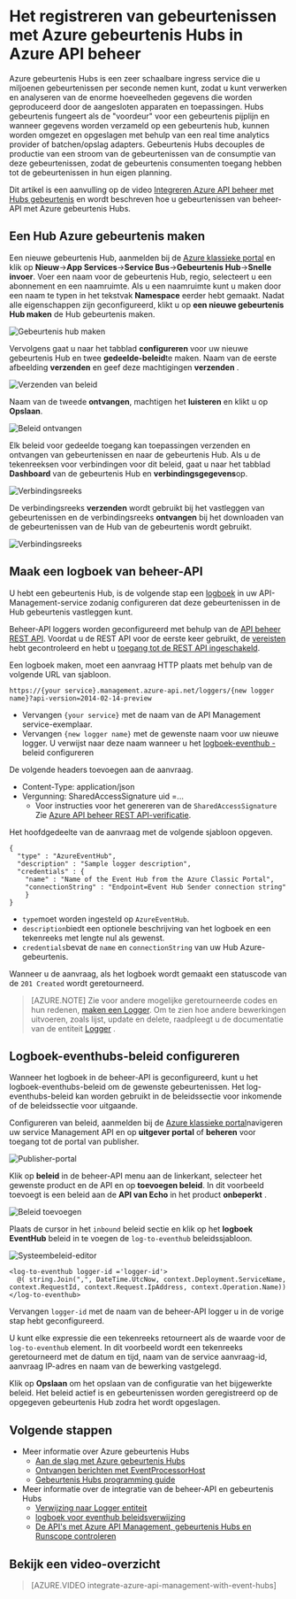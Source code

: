 <properties 
    pageTitle="Het registreren van gebeurtenissen met Azure gebeurtenis Hubs in Azure API Management | Microsoft Azure" 
    description="Informatie over gebeurtenissen op Azure gebeurtenis Hubs in Azure API beheer." 
    services="api-management" 
    documentationCenter="" 
    authors="steved0x" 
    manager="erikre" 
    editor=""/>

<tags 
    ms.service="api-management" 
    ms.workload="mobile" 
    ms.tgt_pltfrm="na" 
    ms.devlang="na" 
    ms.topic="article" 
    ms.date="10/25/2016" 
    ms.author="sdanie"/>

# <a name="how-to-log-events-to-azure-event-hubs-in-azure-api-management"></a>Het registreren van gebeurtenissen met Azure gebeurtenis Hubs in Azure API beheer

Azure gebeurtenis Hubs is een zeer schaalbare ingress service die u miljoenen gebeurtenissen per seconde nemen kunt, zodat u kunt verwerken en analyseren van de enorme hoeveelheden gegevens die worden geproduceerd door de aangesloten apparaten en toepassingen. Hubs gebeurtenis fungeert als de "voordeur" voor een gebeurtenis pijplijn en wanneer gegevens worden verzameld op een gebeurtenis hub, kunnen worden omgezet en opgeslagen met behulp van een real time analytics provider of batchen/opslag adapters. Gebeurtenis Hubs decouples de productie van een stroom van de gebeurtenissen van de consumptie van deze gebeurtenissen, zodat de gebeurtenis consumenten toegang hebben tot de gebeurtenissen in hun eigen planning.

Dit artikel is een aanvulling op de video [Integreren Azure API beheer met Hubs gebeurtenis](https://azure.microsoft.com/documentation/videos/integrate-azure-api-management-with-event-hubs/) en wordt beschreven hoe u gebeurtenissen van beheer-API met Azure gebeurtenis Hubs.

## <a name="create-an-azure-event-hub"></a>Een Hub Azure gebeurtenis maken

Een nieuwe gebeurtenis Hub, aanmelden bij de [Azure klassieke portal](https://manage.windowsazure.com) en klik op **Nieuw**->**App Services**->**Service Bus**->**Gebeurtenis Hub**->**Snelle invoer**. Voer een naam voor de gebeurtenis Hub, regio, selecteert u een abonnement en een naamruimte. Als u een naamruimte kunt u maken door een naam te typen in het tekstvak **Namespace** eerder hebt gemaakt. Nadat alle eigenschappen zijn geconfigureerd, klikt u op **een nieuwe gebeurtenis Hub maken** de Hub gebeurtenis maken.

![Gebeurtenis hub maken][create-event-hub]

Vervolgens gaat u naar het tabblad **configureren** voor uw nieuwe gebeurtenis Hub en twee **gedeelde-beleid**te maken. Naam van de eerste afbeelding **verzenden** en geef deze machtigingen **verzenden** .

![Verzenden van beleid][sending-policy]

Naam van de tweede **ontvangen**, machtigen het **luisteren** en klikt u op **Opslaan**.

![Beleid ontvangen][receiving-policy]

Elk beleid voor gedeelde toegang kan toepassingen verzenden en ontvangen van gebeurtenissen en naar de gebeurtenis Hub. Als u de tekenreeksen voor verbindingen voor dit beleid, gaat u naar het tabblad **Dashboard** van de gebeurtenis Hub en **verbindingsgegevens**op.

![Verbindingsreeks][event-hub-dashboard]

De verbindingsreeks **verzenden** wordt gebruikt bij het vastleggen van gebeurtenissen en de verbindingsreeks **ontvangen** bij het downloaden van de gebeurtenissen van de Hub van de gebeurtenis wordt gebruikt.

![Verbindingsreeks][event-hub-connection-string]

## <a name="create-an-api-management-logger"></a>Maak een logboek van beheer-API

U hebt een gebeurtenis Hub, is de volgende stap een [logboek](https://msdn.microsoft.com/library/azure/mt592020.aspx) in uw API-Management-service zodanig configureren dat deze gebeurtenissen in de Hub gebeurtenis vastleggen kunt.

Beheer-API loggers worden geconfigureerd met behulp van de [API beheer REST API](http://aka.ms/smapi). Voordat u de REST API voor de eerste keer gebruikt, de [vereisten](https://msdn.microsoft.com/library/azure/dn776326.aspx#Prerequisites) hebt gecontroleerd en hebt u [toegang tot de REST API ingeschakeld](https://msdn.microsoft.com/library/azure/dn776326.aspx#EnableRESTAPI).

Een logboek maken, moet een aanvraag HTTP plaats met behulp van de volgende URL van sjabloon.

    https://{your service}.management.azure-api.net/loggers/{new logger name}?api-version=2014-02-14-preview

-   Vervangen `{your service}` met de naam van de API Management service-exemplaar.
-   Vervangen `{new logger name}` met de gewenste naam voor uw nieuwe logger. U verwijst naar deze naam wanneer u het [logboek-eventhub -](https://msdn.microsoft.com/library/azure/dn894085.aspx#log-to-eventhub) beleid configureren

De volgende headers toevoegen aan de aanvraag.

-   Content-Type: application/json
-   Vergunning: SharedAccessSignature uid =...
    -   Voor instructies voor het genereren van de `SharedAccessSignature` Zie [Azure API beheer REST API-verificatie](https://msdn.microsoft.com/library/azure/dn798668.aspx).

Het hoofdgedeelte van de aanvraag met de volgende sjabloon opgeven.

    {
      "type" : "AzureEventHub",
      "description" : "Sample logger description",
      "credentials" : {
        "name" : "Name of the Event Hub from the Azure Classic Portal",
        "connectionString" : "Endpoint=Event Hub Sender connection string"
        }
    }

-   `type`moet worden ingesteld op `AzureEventHub`.
-   `description`biedt een optionele beschrijving van het logboek en een tekenreeks met lengte nul als gewenst.
-   `credentials`bevat de `name` en `connectionString` van uw Hub Azure-gebeurtenis.

Wanneer u de aanvraag, als het logboek wordt gemaakt een statuscode van de `201 Created` wordt geretourneerd. 

>[AZURE.NOTE] Zie voor andere mogelijke geretourneerde codes en hun redenen, [maken een Logger](https://msdn.microsoft.com/library/azure/mt592020.aspx#PUT). Om te zien hoe andere bewerkingen uitvoeren, zoals lijst, update en delete, raadpleegt u de documentatie van de entiteit [Logger](https://msdn.microsoft.com/library/azure/mt592020.aspx) .

## <a name="configure-log-to-eventhubs-policies"></a>Logboek-eventhubs-beleid configureren

Wanneer het logboek in de beheer-API is geconfigureerd, kunt u het logboek-eventhubs-beleid om de gewenste gebeurtenissen. Het log-eventhubs-beleid kan worden gebruikt in de beleidssectie voor inkomende of de beleidssectie voor uitgaande.

Configureren van beleid, aanmelden bij de [Azure klassieke portal](https://manage.windowsazure.com)navigeren uw service Management API en op **uitgever portal** of **beheren** voor toegang tot de portal van publisher.

![Publisher-portal][publisher-portal]

Klik op **beleid** in de beheer-API menu aan de linkerkant, selecteer het gewenste product en de API en op **toevoegen beleid**. In dit voorbeeld toevoegt is een beleid aan de **API van Echo** in het product **onbeperkt** .

![Beleid toevoegen][add-policy]

Plaats de cursor in het `inbound` beleid sectie en klik op het **logboek EventHub** beleid in te voegen de `log-to-eventhub` beleidssjabloon.

![Systeembeleid-editor][event-hub-policy]

    <log-to-eventhub logger-id ='logger-id'>
      @( string.Join(",", DateTime.UtcNow, context.Deployment.ServiceName, context.RequestId, context.Request.IpAddress, context.Operation.Name))
    </log-to-eventhub>

Vervangen `logger-id` met de naam van de beheer-API logger u in de vorige stap hebt geconfigureerd.

U kunt elke expressie die een tekenreeks retourneert als de waarde voor de `log-to-eventhub` element. In dit voorbeeld wordt een tekenreeks geretourneerd met de datum en tijd, naam van de service aanvraag-id, aanvraag IP-adres en naam van de bewerking vastgelegd.

Klik op **Opslaan** om het opslaan van de configuratie van het bijgewerkte beleid. Het beleid actief is en gebeurtenissen worden geregistreerd op de opgegeven gebeurtenis Hub zodra het wordt opgeslagen.

## <a name="next-steps"></a>Volgende stappen

-   Meer informatie over Azure gebeurtenis Hubs
    -   [Aan de slag met Azure gebeurtenis Hubs](../event-hubs/event-hubs-csharp-ephcs-getstarted.md)
    -   [Ontvangen berichten met EventProcessorHost](../event-hubs/event-hubs-csharp-ephcs-getstarted.md#receive-messages-with-eventprocessorhost)
    -   [Gebeurtenis Hubs programming guide](../event-hubs/event-hubs-programming-guide.md)
-   Meer informatie over de integratie van de beheer-API en gebeurtenis Hubs
    -   [Verwijzing naar Logger entiteit](https://msdn.microsoft.com/library/azure/mt592020.aspx)
    -   [logboek voor eventhub beleidsverwijzing](https://msdn.microsoft.com/library/azure/dn894085.aspx#log-to-eventhub)
    -   [De API's met Azure API Management, gebeurtenis Hubs en Runscope controleren](api-management-log-to-eventhub-sample.md)    

## <a name="watch-a-video-walkthrough"></a>Bekijk een video-overzicht

> [AZURE.VIDEO integrate-azure-api-management-with-event-hubs]


[publisher-portal]: ./media/api-management-howto-log-event-hubs/publisher-portal.png
[create-event-hub]: ./media/api-management-howto-log-event-hubs/create-event-hub.png
[event-hub-connection-string]: ./media/api-management-howto-log-event-hubs/event-hub-connection-string.png
[event-hub-dashboard]: ./media/api-management-howto-log-event-hubs/event-hub-dashboard.png
[receiving-policy]: ./media/api-management-howto-log-event-hubs/receiving-policy.png
[sending-policy]: ./media/api-management-howto-log-event-hubs/sending-policy.png
[event-hub-policy]: ./media/api-management-howto-log-event-hubs/event-hub-policy.png
[add-policy]: ./media/api-management-howto-log-event-hubs/add-policy.png






